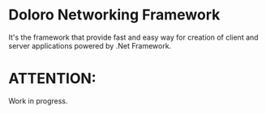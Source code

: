 # Doloro Networking Framework
It's the framework that provide fast and easy way for creation of client and server applications powered by .Net Framework.

# ATTENTION:
Work in progress.
